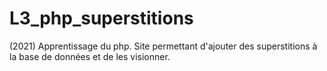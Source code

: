 # L3_php_superstitions
(2021) Apprentissage du php. Site permettant d'ajouter des superstitions à la base de données et de les visionner.
